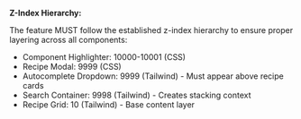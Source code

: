 **Z-Index Hierarchy:**

The feature MUST follow the established z-index hierarchy to ensure proper layering across all components:

- Component Highlighter: 10000-10001 (CSS)
- Recipe Modal: 9999 (CSS)
- Autocomplete Dropdown: 9999 (Tailwind) - Must appear above recipe cards
- Search Container: 9998 (Tailwind) - Creates stacking context
- Recipe Grid: 10 (Tailwind) - Base content layer
